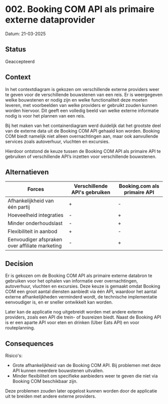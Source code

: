 # 002. Booking COM API als primaire externe dataprovider
Datum: 21-03-2025

## Status
Geaccepteerd

## Context
In het contextdiagram is gekozen om verschillende externe providers weer te geven voor de verschillende bouwstenen van een reis. Er is weergegeven welke bouwstenen er nodig zijn en welke functionaliteit deze moeten leveren, met voorbeelden van welke providers er gebruikt zouden kunnen worden hiervoor. Dit geeft een volledig beeld van welke externe informatie nodig is voor het plannen van een reis.

Bij het maken van het containerdiagram werd duidelijk dat het grootste deel van de externe data uit de Booking COM API gehaald kon worden. Booking COM biedt namelijk niet alleen overnachtingen aan, maar ook aanvullende services zoals autoverhuur, vluchten en excursies. 

Hierdoor ontstond de keuze tussen de Booking COM API als primaire API te gebruiken of verschillende API’s inzetten voor verschillende bouwstenen.

## Alternatieven
| Forces | Verschillende API's gebruiken | Booking.com als primaire API |
|------------------------------|----------------|-----|
| Afhankelijkheid van één partij | + | - |
| Hoeveelheid integraties | - | + |
| Minder onderhoudslast | - | + |
| Flexibiliteit in aanbod | + | - |
| Eenvoudiger afspraken over affiliate marketing  | - | + |


## Decision
Er is gekozen om de Booking COM API als primaire externe databron te gebruiken voor het ophalen van informatie over overnachtingen, autoverhuur, vluchten en excursies.
Deze keuze is gemaakt omdat Booking COM een groot aantal diensten aanbiedt via één API, waardoor het aantal externe afhankelijkheden verminderd wordt, de technische implementatie eenvoudiger is, en er sneller ontwikkelt kan worden.

Later kan de applicatie nog uitgebreidt worden met andere externe providers, zoals een API die trein- of busreizen biedt. Naast de Booking API is er een aparte API voor eten en drinken (Uber Eats API) en voor routeplanning. 

## Consequences
Risico's:
- Grote afhankelijkheid van de Booking COM API. Bij problemen met deze API kunnen meerdere bouwstenen uitvallen.
- Minder flexibiliteit om specifieke aanbieders weer te geven die niet via Booking COM beschikbaar zijn. 

Deze problemen zouden later opgelost kunnen worden door de applicatie uit te breiden met andere externe providers. 